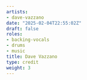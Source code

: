 ```yaml
---
artists:
- dave-vazzano
date: "2025-02-04T22:55:02Z"
draft: false
roles:
- backing-vocals
- drums
- music
title: Dave Vazzano
type: credit
weight: 3
---
```

